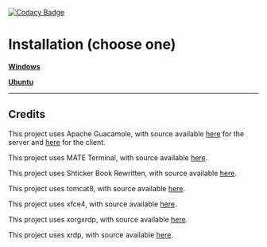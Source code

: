[![Codacy Badge](https://api.codacy.com/project/badge/Grade/179cb6d6d0c64a19a69ab957eec8a565)](https://app.codacy.com/app/hadesnotatsujin/ttr-web?utm_source=github.com&utm_medium=referral&utm_content=powwu/ttr-web&utm_campaign=Badge_Grade_Dashboard)

# Installation (choose one)
 **[Windows](https://github.com/powwu/ttr-web/wiki/Installation-(Windows))**

 **[Ubuntu](https://github.com/powwu/ttr-web/wiki/Installation-(Ubuntu))**

****

## Credits

This project uses Apache Guacamole, with source available [here](https://github.com/apache/guacamole-server) for the server and [here](https://github.com/apache/guacamole-client) for the client.

This project uses MATE Terminal, with source available [here](https://github.com/mate-desktop/mate-terminal).

This project uses Shticker Book Rewritten, with source available [here](https://github.com/madsciencecoder/Shticker-Book-Rewritten).

This project uses tomcat8, with source available [here](https://github.com/apache/tomcat).

This project uses xfce4, with source available [here](https://github.com/xfce-mirror).

This project uses xorgxrdp, with source available [here](https://github.com/neutrinolabs/xorgxrdp).

This project uses xrdp, with source available [here](https://github.com/neutrinolabs/xrdp).
